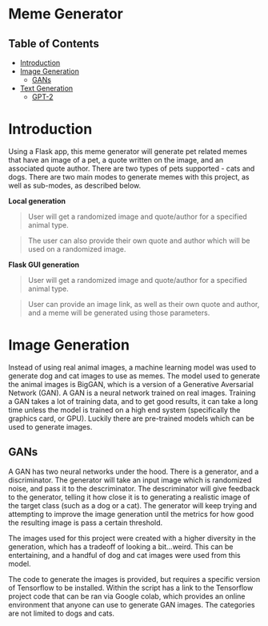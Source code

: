# Meme Generator

## Table of Contents

* [Introduction](#introduction)
* [Image Generation](#image-generation)
  * [GANs](#gans)
* [Text Generation](#text-generation)
  * [GPT-2](#gpt-2)

# Introduction

Using a Flask app, this meme generator will generate pet related memes that have an image of a pet, a quote written on the image, and an associated quote author. There are two types of pets supported - cats and dogs. There are two main modes to generate memes with this project, as well as sub-modes, as described below.

__Local generation__
> User will get a randomized image and quote/author for a specified animal type. 

> The user can also provide their own quote and author which will be used on a randomized image.

__Flask GUI generation__
> User will get a randomized image and quote/author for a specified animal type.

> User can provide an image link, as well as their own quote and author, and a meme will be generated using those parameters.

# Image Generation

Instead of using real animal images, a machine learning model was used to generate dog and cat images to use as memes. The model used to generate the animal images is BigGAN, which is a version of a Generative Aversarial Network (GAN). A GAN is a neural network trained on real images. Training a GAN takes a lot of training data, and to get good results, it can take a long time unless the model is trained on a high end system (specifically the graphics card, or GPU). Luckily there are pre-trained models which can be used to generate images.

## GANs

A GAN has two neural networks under the hood. There is a generator, and a discriminator. The generator will take an input image which is randomized noise, and pass it to the descriminator. The descriminator will give feedback to the generator, telling it how close it is to generating a realistic image of the target class (such as a dog or a cat). The generator will keep trying and attempting to improve the image generation until the metrics for how good the resulting image is pass a certain threshold.

The images used for this project were created with a higher diversity in the generation, which has a tradeoff of looking a bit...weird. This can be entertaining, and a handful of dog and cat images were used from this model.

The code to generate the images is provided, but requires a specific version of Tensorflow to be installed. Within the script has a link to the Tensorflow project code that can be ran via Google colab, which provides an online environment that anyone can use to generate GAN images. The categories are not limited to dogs and cats.